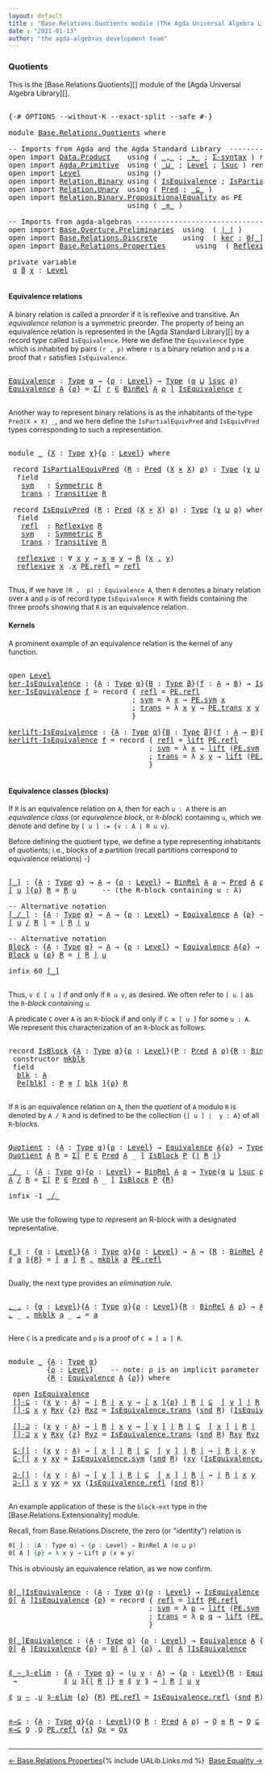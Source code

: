 ```yaml
---
layout: default
title : "Base.Relations.Quotients module (The Agda Universal Algebra Library)"
date : "2021-01-13"
author: "the agda-algebras development team"
---
```


### <a id="quotients">Quotients</a>

This is the [Base.Relations.Quotients][] module of the [Agda Universal Algebra Library][].

<pre class="Agda">

<a id="313" class="Symbol">{-#</a> <a id="317" class="Keyword">OPTIONS</a> <a id="325" class="Pragma">--without-K</a> <a id="337" class="Pragma">--exact-split</a> <a id="351" class="Pragma">--safe</a> <a id="358" class="Symbol">#-}</a>

<a id="363" class="Keyword">module</a> <a id="370" href="Base.Relations.Quotients.html" class="Module">Base.Relations.Quotients</a> <a id="395" class="Keyword">where</a>

<a id="402" class="Comment">-- Imports from Agda and the Agda Standard Library  ----------------------------------------------</a>
<a id="501" class="Keyword">open</a> <a id="506" class="Keyword">import</a> <a id="513" href="Data.Product.html" class="Module">Data.Product</a>    <a id="529" class="Keyword">using</a> <a id="535" class="Symbol">(</a> <a id="537" href="Agda.Builtin.Sigma.html#236" class="InductiveConstructor Operator">_,_</a> <a id="541" class="Symbol">;</a> <a id="543" href="Data.Product.html#1167" class="Function Operator">_×_</a> <a id="547" class="Symbol">;</a> <a id="549" href="Data.Product.html#916" class="Function">Σ-syntax</a> <a id="558" class="Symbol">)</a> <a id="560" class="Keyword">renaming</a> <a id="569" class="Symbol">(</a> <a id="571" href="Agda.Builtin.Sigma.html#252" class="Field">proj₁</a> <a id="577" class="Symbol">to</a> <a id="580" class="Field">fst</a> <a id="584" class="Symbol">;</a> <a id="586" href="Agda.Builtin.Sigma.html#264" class="Field">proj₂</a> <a id="592" class="Symbol">to</a> <a id="595" class="Field">snd</a> <a id="599" class="Symbol">)</a>
<a id="601" class="Keyword">open</a> <a id="606" class="Keyword">import</a> <a id="613" href="Agda.Primitive.html" class="Module">Agda.Primitive</a>  <a id="629" class="Keyword">using</a> <a id="635" class="Symbol">(</a> <a id="637" href="Agda.Primitive.html#810" class="Primitive Operator">_⊔_</a> <a id="641" class="Symbol">;</a> <a id="643" href="Agda.Primitive.html#597" class="Postulate">Level</a> <a id="649" class="Symbol">;</a> <a id="651" href="Agda.Primitive.html#780" class="Primitive">lsuc</a> <a id="656" class="Symbol">)</a> <a id="658" class="Keyword">renaming</a> <a id="667" class="Symbol">(</a> <a id="669" href="Agda.Primitive.html#326" class="Primitive">Set</a> <a id="673" class="Symbol">to</a> <a id="676" class="Primitive">Type</a> <a id="681" class="Symbol">)</a>
<a id="683" class="Keyword">open</a> <a id="688" class="Keyword">import</a> <a id="695" href="Level.html" class="Module">Level</a>           <a id="711" class="Keyword">using</a> <a id="717" class="Symbol">()</a>
<a id="720" class="Keyword">open</a> <a id="725" class="Keyword">import</a> <a id="732" href="Relation.Binary.html" class="Module">Relation.Binary</a> <a id="748" class="Keyword">using</a> <a id="754" class="Symbol">(</a> <a id="756" href="Relation.Binary.Structures.html#1522" class="Record">IsEquivalence</a> <a id="770" class="Symbol">;</a> <a id="772" href="Relation.Binary.Structures.html#1119" class="Record">IsPartialEquivalence</a><a id="792" class="Symbol">)</a> <a id="794" class="Keyword">renaming</a> <a id="803" class="Symbol">(</a> <a id="805" href="Relation.Binary.Core.html#882" class="Function">Rel</a> <a id="809" class="Symbol">to</a> <a id="812" class="Function">BinRel</a> <a id="819" class="Symbol">)</a>
<a id="821" class="Keyword">open</a> <a id="826" class="Keyword">import</a> <a id="833" href="Relation.Unary.html" class="Module">Relation.Unary</a>  <a id="849" class="Keyword">using</a> <a id="855" class="Symbol">(</a> <a id="857" href="Relation.Unary.html#1101" class="Function">Pred</a> <a id="862" class="Symbol">;</a> <a id="864" href="Relation.Unary.html#1742" class="Function Operator">_⊆_</a> <a id="868" class="Symbol">)</a>
<a id="870" class="Keyword">open</a> <a id="875" class="Keyword">import</a> <a id="882" href="Relation.Binary.PropositionalEquality.html" class="Module">Relation.Binary.PropositionalEquality</a> <a id="920" class="Symbol">as</a> <a id="923" class="Module">PE</a>
                            <a id="954" class="Keyword">using</a> <a id="960" class="Symbol">(</a> <a id="962" href="Agda.Builtin.Equality.html#151" class="Datatype Operator">_≡_</a> <a id="966" class="Symbol">)</a>

<a id="969" class="Comment">-- Imports from agda-algebras ---------------------------------------------------------------------</a>
<a id="1069" class="Keyword">open</a> <a id="1074" class="Keyword">import</a> <a id="1081" href="Base.Overture.Preliminaries.html" class="Module">Base.Overture.Preliminaries</a>  <a id="1110" class="Keyword">using</a>  <a id="1117" class="Symbol">(</a> <a id="1119" href="Base.Overture.Preliminaries.html#4397" class="Function Operator">∣_∣</a> <a id="1123" class="Symbol">)</a>
<a id="1125" class="Keyword">open</a> <a id="1130" class="Keyword">import</a> <a id="1137" href="Base.Relations.Discrete.html" class="Module">Base.Relations.Discrete</a>      <a id="1166" class="Keyword">using</a>  <a id="1173" class="Symbol">(</a> <a id="1175" href="Base.Relations.Discrete.html#3903" class="Function">ker</a> <a id="1179" class="Symbol">;</a> <a id="1181" href="Base.Relations.Discrete.html#4680" class="Function Operator">0[_]</a> <a id="1186" class="Symbol">;</a> <a id="1188" href="Base.Relations.Discrete.html#4361" class="Function">kerlift</a> <a id="1196" class="Symbol">)</a>
<a id="1198" class="Keyword">open</a> <a id="1203" class="Keyword">import</a> <a id="1210" href="Base.Relations.Properties.html" class="Module">Base.Relations.Properties</a>       <a id="1242" class="Keyword">using</a>  <a id="1249" class="Symbol">(</a> <a id="1251" href="Base.Relations.Properties.html#1188" class="Function">Reflexive</a> <a id="1261" class="Symbol">;</a> <a id="1263" href="Base.Relations.Properties.html#1391" class="Function">Symmetric</a> <a id="1273" class="Symbol">;</a> <a id="1275" href="Base.Relations.Properties.html#1813" class="Function">Transitive</a> <a id="1286" class="Symbol">)</a>

<a id="1289" class="Keyword">private</a> <a id="1297" class="Keyword">variable</a>
 <a id="1307" href="Base.Relations.Quotients.html#1307" class="Generalizable">α</a> <a id="1309" href="Base.Relations.Quotients.html#1309" class="Generalizable">β</a> <a id="1311" href="Base.Relations.Quotients.html#1311" class="Generalizable">χ</a> <a id="1313" class="Symbol">:</a> <a id="1315" href="Agda.Primitive.html#597" class="Postulate">Level</a>

</pre>

#### <a id="equivalence-relations">Equivalence relations</a>

A binary relation is called a *preorder* if it is reflexive and transitive.
An *equivalence relation* is a symmetric preorder. The property of being
an equivalence relation is represented in the [Agda Standard Library][] by
a record type called `IsEquivalence`.  Here we define the `Equivalence` type
which is inhabited by pairs `(r , p)` where `r` is a binary relation and `p`
is a proof that `r` satisfies `IsEquivalence`.

<pre class="Agda">

<a id="Equivalence"></a><a id="1836" href="Base.Relations.Quotients.html#1836" class="Function">Equivalence</a> <a id="1848" class="Symbol">:</a> <a id="1850" href="Base.Relations.Quotients.html#676" class="Primitive">Type</a> <a id="1855" href="Base.Relations.Quotients.html#1307" class="Generalizable">α</a> <a id="1857" class="Symbol">→</a> <a id="1859" class="Symbol">{</a><a id="1860" href="Base.Relations.Quotients.html#1860" class="Bound">ρ</a> <a id="1862" class="Symbol">:</a> <a id="1864" href="Agda.Primitive.html#597" class="Postulate">Level</a><a id="1869" class="Symbol">}</a> <a id="1871" class="Symbol">→</a> <a id="1873" href="Base.Relations.Quotients.html#676" class="Primitive">Type</a> <a id="1878" class="Symbol">(</a><a id="1879" href="Base.Relations.Quotients.html#1307" class="Generalizable">α</a> <a id="1881" href="Agda.Primitive.html#810" class="Primitive Operator">⊔</a> <a id="1883" href="Agda.Primitive.html#780" class="Primitive">lsuc</a> <a id="1888" href="Base.Relations.Quotients.html#1860" class="Bound">ρ</a><a id="1889" class="Symbol">)</a>
<a id="1891" href="Base.Relations.Quotients.html#1836" class="Function">Equivalence</a> <a id="1903" href="Base.Relations.Quotients.html#1903" class="Bound">A</a> <a id="1905" class="Symbol">{</a><a id="1906" href="Base.Relations.Quotients.html#1906" class="Bound">ρ</a><a id="1907" class="Symbol">}</a> <a id="1909" class="Symbol">=</a> <a id="1911" href="Data.Product.html#916" class="Function">Σ[</a> <a id="1914" href="Base.Relations.Quotients.html#1914" class="Bound">r</a> <a id="1916" href="Data.Product.html#916" class="Function">∈</a> <a id="1918" href="Base.Relations.Quotients.html#812" class="Function">BinRel</a> <a id="1925" href="Base.Relations.Quotients.html#1903" class="Bound">A</a> <a id="1927" href="Base.Relations.Quotients.html#1906" class="Bound">ρ</a> <a id="1929" href="Data.Product.html#916" class="Function">]</a> <a id="1931" href="Relation.Binary.Structures.html#1522" class="Record">IsEquivalence</a> <a id="1945" href="Base.Relations.Quotients.html#1914" class="Bound">r</a>

</pre>

Another way to represent binary relations is as the inhabitants of the
type `Pred(X × X) _`, and we here define the `IsPartialEquivPred`
and `IsEquivPred` types corresponding to such a representation.

<pre class="Agda">

<a id="2176" class="Keyword">module</a> <a id="2183" href="Base.Relations.Quotients.html#2183" class="Module">_</a> <a id="2185" class="Symbol">{</a><a id="2186" href="Base.Relations.Quotients.html#2186" class="Bound">X</a> <a id="2188" class="Symbol">:</a> <a id="2190" href="Base.Relations.Quotients.html#676" class="Primitive">Type</a> <a id="2195" href="Base.Relations.Quotients.html#1311" class="Generalizable">χ</a><a id="2196" class="Symbol">}{</a><a id="2198" href="Base.Relations.Quotients.html#2198" class="Bound">ρ</a> <a id="2200" class="Symbol">:</a> <a id="2202" href="Agda.Primitive.html#597" class="Postulate">Level</a><a id="2207" class="Symbol">}</a> <a id="2209" class="Keyword">where</a>

 <a id="2217" class="Keyword">record</a> <a id="2224" href="Base.Relations.Quotients.html#2224" class="Record">IsPartialEquivPred</a> <a id="2243" class="Symbol">(</a><a id="2244" href="Base.Relations.Quotients.html#2244" class="Bound">R</a> <a id="2246" class="Symbol">:</a> <a id="2248" href="Relation.Unary.html#1101" class="Function">Pred</a> <a id="2253" class="Symbol">(</a><a id="2254" href="Base.Relations.Quotients.html#2186" class="Bound">X</a> <a id="2256" href="Data.Product.html#1167" class="Function Operator">×</a> <a id="2258" href="Base.Relations.Quotients.html#2186" class="Bound">X</a><a id="2259" class="Symbol">)</a> <a id="2261" href="Base.Relations.Quotients.html#2198" class="Bound">ρ</a><a id="2262" class="Symbol">)</a> <a id="2264" class="Symbol">:</a> <a id="2266" href="Base.Relations.Quotients.html#676" class="Primitive">Type</a> <a id="2271" class="Symbol">(</a><a id="2272" href="Base.Relations.Quotients.html#2195" class="Bound">χ</a> <a id="2274" href="Agda.Primitive.html#810" class="Primitive Operator">⊔</a> <a id="2276" href="Base.Relations.Quotients.html#2198" class="Bound">ρ</a><a id="2277" class="Symbol">)</a> <a id="2279" class="Keyword">where</a>
  <a id="2287" class="Keyword">field</a>
   <a id="2296" href="Base.Relations.Quotients.html#2296" class="Field">sym</a>   <a id="2302" class="Symbol">:</a> <a id="2304" href="Base.Relations.Properties.html#1391" class="Function">Symmetric</a> <a id="2314" href="Base.Relations.Quotients.html#2244" class="Bound">R</a>
   <a id="2319" href="Base.Relations.Quotients.html#2319" class="Field">trans</a> <a id="2325" class="Symbol">:</a> <a id="2327" href="Base.Relations.Properties.html#1813" class="Function">Transitive</a> <a id="2338" href="Base.Relations.Quotients.html#2244" class="Bound">R</a>

 <a id="2342" class="Keyword">record</a> <a id="2349" href="Base.Relations.Quotients.html#2349" class="Record">IsEquivPred</a> <a id="2361" class="Symbol">(</a><a id="2362" href="Base.Relations.Quotients.html#2362" class="Bound">R</a> <a id="2364" class="Symbol">:</a> <a id="2366" href="Relation.Unary.html#1101" class="Function">Pred</a> <a id="2371" class="Symbol">(</a><a id="2372" href="Base.Relations.Quotients.html#2186" class="Bound">X</a> <a id="2374" href="Data.Product.html#1167" class="Function Operator">×</a> <a id="2376" href="Base.Relations.Quotients.html#2186" class="Bound">X</a><a id="2377" class="Symbol">)</a> <a id="2379" href="Base.Relations.Quotients.html#2198" class="Bound">ρ</a><a id="2380" class="Symbol">)</a> <a id="2382" class="Symbol">:</a> <a id="2384" href="Base.Relations.Quotients.html#676" class="Primitive">Type</a> <a id="2389" class="Symbol">(</a><a id="2390" href="Base.Relations.Quotients.html#2195" class="Bound">χ</a> <a id="2392" href="Agda.Primitive.html#810" class="Primitive Operator">⊔</a> <a id="2394" href="Base.Relations.Quotients.html#2198" class="Bound">ρ</a><a id="2395" class="Symbol">)</a> <a id="2397" class="Keyword">where</a>
  <a id="2405" class="Keyword">field</a>
   <a id="2414" href="Base.Relations.Quotients.html#2414" class="Field">refl</a>  <a id="2420" class="Symbol">:</a> <a id="2422" href="Base.Relations.Properties.html#1188" class="Function">Reflexive</a> <a id="2432" href="Base.Relations.Quotients.html#2362" class="Bound">R</a>
   <a id="2437" href="Base.Relations.Quotients.html#2437" class="Field">sym</a>   <a id="2443" class="Symbol">:</a> <a id="2445" href="Base.Relations.Properties.html#1391" class="Function">Symmetric</a> <a id="2455" href="Base.Relations.Quotients.html#2362" class="Bound">R</a>
   <a id="2460" href="Base.Relations.Quotients.html#2460" class="Field">trans</a> <a id="2466" class="Symbol">:</a> <a id="2468" href="Base.Relations.Properties.html#1813" class="Function">Transitive</a> <a id="2479" href="Base.Relations.Quotients.html#2362" class="Bound">R</a>

  <a id="2484" href="Base.Relations.Quotients.html#2484" class="Function">reflexive</a> <a id="2494" class="Symbol">:</a> <a id="2496" class="Symbol">∀</a> <a id="2498" href="Base.Relations.Quotients.html#2498" class="Bound">x</a> <a id="2500" href="Base.Relations.Quotients.html#2500" class="Bound">y</a> <a id="2502" class="Symbol">→</a> <a id="2504" href="Base.Relations.Quotients.html#2498" class="Bound">x</a> <a id="2506" href="Agda.Builtin.Equality.html#151" class="Datatype Operator">≡</a> <a id="2508" href="Base.Relations.Quotients.html#2500" class="Bound">y</a> <a id="2510" class="Symbol">→</a> <a id="2512" href="Base.Relations.Quotients.html#2362" class="Bound">R</a> <a id="2514" class="Symbol">(</a><a id="2515" href="Base.Relations.Quotients.html#2498" class="Bound">x</a> <a id="2517" href="Agda.Builtin.Sigma.html#236" class="InductiveConstructor Operator">,</a> <a id="2519" href="Base.Relations.Quotients.html#2500" class="Bound">y</a><a id="2520" class="Symbol">)</a>
  <a id="2524" href="Base.Relations.Quotients.html#2484" class="Function">reflexive</a> <a id="2534" href="Base.Relations.Quotients.html#2534" class="Bound">x</a> <a id="2536" class="DottedPattern Symbol">.</a><a id="2537" href="Base.Relations.Quotients.html#2534" class="DottedPattern Bound">x</a> <a id="2539" href="Agda.Builtin.Equality.html#208" class="InductiveConstructor">PE.refl</a> <a id="2547" class="Symbol">=</a> <a id="2549" href="Base.Relations.Quotients.html#2414" class="Field">refl</a>

</pre>

Thus, if we have `(R ,  p) : Equivalence A`, then `R` denotes a binary
relation over `A` and `p` is of record type `IsEquivalence R` with fields
containing the three proofs showing that `R` is an equivalence relation.

#### <a id="kernels">Kernels</a>

A prominent example of an equivalence relation is the kernel of any function.

<pre class="Agda">

<a id="2913" class="Keyword">open</a> <a id="2918" href="Level.html" class="Module">Level</a>
<a id="ker-IsEquivalence"></a><a id="2924" href="Base.Relations.Quotients.html#2924" class="Function">ker-IsEquivalence</a> <a id="2942" class="Symbol">:</a> <a id="2944" class="Symbol">{</a><a id="2945" href="Base.Relations.Quotients.html#2945" class="Bound">A</a> <a id="2947" class="Symbol">:</a> <a id="2949" href="Base.Relations.Quotients.html#676" class="Primitive">Type</a> <a id="2954" href="Base.Relations.Quotients.html#1307" class="Generalizable">α</a><a id="2955" class="Symbol">}{</a><a id="2957" href="Base.Relations.Quotients.html#2957" class="Bound">B</a> <a id="2959" class="Symbol">:</a> <a id="2961" href="Base.Relations.Quotients.html#676" class="Primitive">Type</a> <a id="2966" href="Base.Relations.Quotients.html#1309" class="Generalizable">β</a><a id="2967" class="Symbol">}(</a><a id="2969" href="Base.Relations.Quotients.html#2969" class="Bound">f</a> <a id="2971" class="Symbol">:</a> <a id="2973" href="Base.Relations.Quotients.html#2945" class="Bound">A</a> <a id="2975" class="Symbol">→</a> <a id="2977" href="Base.Relations.Quotients.html#2957" class="Bound">B</a><a id="2978" class="Symbol">)</a> <a id="2980" class="Symbol">→</a> <a id="2982" href="Relation.Binary.Structures.html#1522" class="Record">IsEquivalence</a> <a id="2996" class="Symbol">(</a><a id="2997" href="Base.Relations.Discrete.html#3903" class="Function">ker</a> <a id="3001" href="Base.Relations.Quotients.html#2969" class="Bound">f</a><a id="3002" class="Symbol">)</a>
<a id="3004" href="Base.Relations.Quotients.html#2924" class="Function">ker-IsEquivalence</a> <a id="3022" href="Base.Relations.Quotients.html#3022" class="Bound">f</a> <a id="3024" class="Symbol">=</a> <a id="3026" class="Keyword">record</a> <a id="3033" class="Symbol">{</a> <a id="3035" href="Relation.Binary.Structures.html#1568" class="Field">refl</a> <a id="3040" class="Symbol">=</a> <a id="3042" href="Agda.Builtin.Equality.html#208" class="InductiveConstructor">PE.refl</a>
                             <a id="3079" class="Symbol">;</a> <a id="3081" href="Relation.Binary.Structures.html#1594" class="Field">sym</a> <a id="3085" class="Symbol">=</a> <a id="3087" class="Symbol">λ</a> <a id="3089" href="Base.Relations.Quotients.html#3089" class="Bound">x</a> <a id="3091" class="Symbol">→</a> <a id="3093" href="Relation.Binary.PropositionalEquality.Core.html#1684" class="Function">PE.sym</a> <a id="3100" href="Base.Relations.Quotients.html#3089" class="Bound">x</a>
                             <a id="3131" class="Symbol">;</a> <a id="3133" href="Relation.Binary.Structures.html#1620" class="Field">trans</a> <a id="3139" class="Symbol">=</a> <a id="3141" class="Symbol">λ</a> <a id="3143" href="Base.Relations.Quotients.html#3143" class="Bound">x</a> <a id="3145" href="Base.Relations.Quotients.html#3145" class="Bound">y</a> <a id="3147" class="Symbol">→</a> <a id="3149" href="Relation.Binary.PropositionalEquality.Core.html#1729" class="Function">PE.trans</a> <a id="3158" href="Base.Relations.Quotients.html#3143" class="Bound">x</a> <a id="3160" href="Base.Relations.Quotients.html#3145" class="Bound">y</a>
                             <a id="3191" class="Symbol">}</a>

<a id="kerlift-IsEquivalence"></a><a id="3194" href="Base.Relations.Quotients.html#3194" class="Function">kerlift-IsEquivalence</a> <a id="3216" class="Symbol">:</a> <a id="3218" class="Symbol">{</a><a id="3219" href="Base.Relations.Quotients.html#3219" class="Bound">A</a> <a id="3221" class="Symbol">:</a> <a id="3223" href="Base.Relations.Quotients.html#676" class="Primitive">Type</a> <a id="3228" href="Base.Relations.Quotients.html#1307" class="Generalizable">α</a><a id="3229" class="Symbol">}{</a><a id="3231" href="Base.Relations.Quotients.html#3231" class="Bound">B</a> <a id="3233" class="Symbol">:</a> <a id="3235" href="Base.Relations.Quotients.html#676" class="Primitive">Type</a> <a id="3240" href="Base.Relations.Quotients.html#1309" class="Generalizable">β</a><a id="3241" class="Symbol">}(</a><a id="3243" href="Base.Relations.Quotients.html#3243" class="Bound">f</a> <a id="3245" class="Symbol">:</a> <a id="3247" href="Base.Relations.Quotients.html#3219" class="Bound">A</a> <a id="3249" class="Symbol">→</a> <a id="3251" href="Base.Relations.Quotients.html#3231" class="Bound">B</a><a id="3252" class="Symbol">){</a><a id="3254" href="Base.Relations.Quotients.html#3254" class="Bound">ρ</a> <a id="3256" class="Symbol">:</a> <a id="3258" href="Agda.Primitive.html#597" class="Postulate">Level</a><a id="3263" class="Symbol">}</a> <a id="3265" class="Symbol">→</a> <a id="3267" href="Relation.Binary.Structures.html#1522" class="Record">IsEquivalence</a> <a id="3281" class="Symbol">(</a><a id="3282" href="Base.Relations.Discrete.html#4361" class="Function">kerlift</a> <a id="3290" href="Base.Relations.Quotients.html#3243" class="Bound">f</a> <a id="3292" href="Base.Relations.Quotients.html#3254" class="Bound">ρ</a><a id="3293" class="Symbol">)</a>
<a id="3295" href="Base.Relations.Quotients.html#3194" class="Function">kerlift-IsEquivalence</a> <a id="3317" href="Base.Relations.Quotients.html#3317" class="Bound">f</a> <a id="3319" class="Symbol">=</a> <a id="3321" class="Keyword">record</a> <a id="3328" class="Symbol">{</a> <a id="3330" href="Relation.Binary.Structures.html#1568" class="Field">refl</a> <a id="3335" class="Symbol">=</a> <a id="3337" href="Level.html#457" class="InductiveConstructor">lift</a> <a id="3342" href="Agda.Builtin.Equality.html#208" class="InductiveConstructor">PE.refl</a>
                                 <a id="3383" class="Symbol">;</a> <a id="3385" href="Relation.Binary.Structures.html#1594" class="Field">sym</a> <a id="3389" class="Symbol">=</a> <a id="3391" class="Symbol">λ</a> <a id="3393" href="Base.Relations.Quotients.html#3393" class="Bound">x</a> <a id="3395" class="Symbol">→</a> <a id="3397" href="Level.html#457" class="InductiveConstructor">lift</a> <a id="3402" class="Symbol">(</a><a id="3403" href="Relation.Binary.PropositionalEquality.Core.html#1684" class="Function">PE.sym</a> <a id="3410" class="Symbol">(</a><a id="3411" href="Level.html#470" class="Field">lower</a> <a id="3417" href="Base.Relations.Quotients.html#3393" class="Bound">x</a><a id="3418" class="Symbol">))</a>
                                 <a id="3454" class="Symbol">;</a> <a id="3456" href="Relation.Binary.Structures.html#1620" class="Field">trans</a> <a id="3462" class="Symbol">=</a> <a id="3464" class="Symbol">λ</a> <a id="3466" href="Base.Relations.Quotients.html#3466" class="Bound">x</a> <a id="3468" href="Base.Relations.Quotients.html#3468" class="Bound">y</a> <a id="3470" class="Symbol">→</a> <a id="3472" href="Level.html#457" class="InductiveConstructor">lift</a> <a id="3477" class="Symbol">(</a><a id="3478" href="Relation.Binary.PropositionalEquality.Core.html#1729" class="Function">PE.trans</a> <a id="3487" class="Symbol">(</a><a id="3488" href="Level.html#470" class="Field">lower</a> <a id="3494" href="Base.Relations.Quotients.html#3466" class="Bound">x</a><a id="3495" class="Symbol">)</a> <a id="3497" class="Symbol">(</a><a id="3498" href="Level.html#470" class="Field">lower</a> <a id="3504" href="Base.Relations.Quotients.html#3468" class="Bound">y</a><a id="3505" class="Symbol">))</a>
                                 <a id="3541" class="Symbol">}</a>

</pre>


#### <a id="equivalence-classes"> Equivalence classes (blocks) </a>


If `R` is an equivalence relation on `A`, then for each `u : A` there is
an *equivalence class* (or *equivalence block*, or `R`-*block*) containing `u`,
which we denote and define by `[ u ] := {v : A | R u v}`.

Before defining the quotient type, we define a type representing inhabitants of quotients;
i.e., blocks of a partition (recall partitions correspond to equivalence relations) -}

<pre class="Agda">

<a id="[_]"></a><a id="4032" href="Base.Relations.Quotients.html#4032" class="Function Operator">[_]</a> <a id="4036" class="Symbol">:</a> <a id="4038" class="Symbol">{</a><a id="4039" href="Base.Relations.Quotients.html#4039" class="Bound">A</a> <a id="4041" class="Symbol">:</a> <a id="4043" href="Base.Relations.Quotients.html#676" class="Primitive">Type</a> <a id="4048" href="Base.Relations.Quotients.html#1307" class="Generalizable">α</a><a id="4049" class="Symbol">}</a> <a id="4051" class="Symbol">→</a> <a id="4053" href="Base.Relations.Quotients.html#4039" class="Bound">A</a> <a id="4055" class="Symbol">→</a> <a id="4057" class="Symbol">{</a><a id="4058" href="Base.Relations.Quotients.html#4058" class="Bound">ρ</a> <a id="4060" class="Symbol">:</a> <a id="4062" href="Agda.Primitive.html#597" class="Postulate">Level</a><a id="4067" class="Symbol">}</a> <a id="4069" class="Symbol">→</a> <a id="4071" href="Base.Relations.Quotients.html#812" class="Function">BinRel</a> <a id="4078" href="Base.Relations.Quotients.html#4039" class="Bound">A</a> <a id="4080" href="Base.Relations.Quotients.html#4058" class="Bound">ρ</a> <a id="4082" class="Symbol">→</a> <a id="4084" href="Relation.Unary.html#1101" class="Function">Pred</a> <a id="4089" href="Base.Relations.Quotients.html#4039" class="Bound">A</a> <a id="4091" href="Base.Relations.Quotients.html#4058" class="Bound">ρ</a>
<a id="4093" href="Base.Relations.Quotients.html#4032" class="Function Operator">[</a> <a id="4095" href="Base.Relations.Quotients.html#4095" class="Bound">u</a> <a id="4097" href="Base.Relations.Quotients.html#4032" class="Function Operator">]</a><a id="4098" class="Symbol">{</a><a id="4099" href="Base.Relations.Quotients.html#4099" class="Bound">ρ</a><a id="4100" class="Symbol">}</a> <a id="4102" href="Base.Relations.Quotients.html#4102" class="Bound">R</a> <a id="4104" class="Symbol">=</a> <a id="4106" href="Base.Relations.Quotients.html#4102" class="Bound">R</a> <a id="4108" href="Base.Relations.Quotients.html#4095" class="Bound">u</a>      <a id="4115" class="Comment">-- (the R-block containing u : A)</a>

<a id="4150" class="Comment">-- Alternative notation</a>
<a id="[_/_]"></a><a id="4174" href="Base.Relations.Quotients.html#4174" class="Function Operator">[_/_]</a> <a id="4180" class="Symbol">:</a> <a id="4182" class="Symbol">{</a><a id="4183" href="Base.Relations.Quotients.html#4183" class="Bound">A</a> <a id="4185" class="Symbol">:</a> <a id="4187" href="Base.Relations.Quotients.html#676" class="Primitive">Type</a> <a id="4192" href="Base.Relations.Quotients.html#1307" class="Generalizable">α</a><a id="4193" class="Symbol">}</a> <a id="4195" class="Symbol">→</a> <a id="4197" href="Base.Relations.Quotients.html#4183" class="Bound">A</a> <a id="4199" class="Symbol">→</a> <a id="4201" class="Symbol">{</a><a id="4202" href="Base.Relations.Quotients.html#4202" class="Bound">ρ</a> <a id="4204" class="Symbol">:</a> <a id="4206" href="Agda.Primitive.html#597" class="Postulate">Level</a><a id="4211" class="Symbol">}</a> <a id="4213" class="Symbol">→</a> <a id="4215" href="Base.Relations.Quotients.html#1836" class="Function">Equivalence</a> <a id="4227" href="Base.Relations.Quotients.html#4183" class="Bound">A</a> <a id="4229" class="Symbol">{</a><a id="4230" href="Base.Relations.Quotients.html#4202" class="Bound">ρ</a><a id="4231" class="Symbol">}</a> <a id="4233" class="Symbol">→</a> <a id="4235" href="Relation.Unary.html#1101" class="Function">Pred</a> <a id="4240" href="Base.Relations.Quotients.html#4183" class="Bound">A</a> <a id="4242" href="Base.Relations.Quotients.html#4202" class="Bound">ρ</a>
<a id="4244" href="Base.Relations.Quotients.html#4174" class="Function Operator">[</a> <a id="4246" href="Base.Relations.Quotients.html#4246" class="Bound">u</a> <a id="4248" href="Base.Relations.Quotients.html#4174" class="Function Operator">/</a> <a id="4250" href="Base.Relations.Quotients.html#4250" class="Bound">R</a> <a id="4252" href="Base.Relations.Quotients.html#4174" class="Function Operator">]</a> <a id="4254" class="Symbol">=</a> <a id="4256" href="Base.Overture.Preliminaries.html#4397" class="Function Operator">∣</a> <a id="4258" href="Base.Relations.Quotients.html#4250" class="Bound">R</a> <a id="4260" href="Base.Overture.Preliminaries.html#4397" class="Function Operator">∣</a> <a id="4262" href="Base.Relations.Quotients.html#4246" class="Bound">u</a>

<a id="4265" class="Comment">-- Alternative notation</a>
<a id="Block"></a><a id="4289" href="Base.Relations.Quotients.html#4289" class="Function">Block</a> <a id="4295" class="Symbol">:</a> <a id="4297" class="Symbol">{</a><a id="4298" href="Base.Relations.Quotients.html#4298" class="Bound">A</a> <a id="4300" class="Symbol">:</a> <a id="4302" href="Base.Relations.Quotients.html#676" class="Primitive">Type</a> <a id="4307" href="Base.Relations.Quotients.html#1307" class="Generalizable">α</a><a id="4308" class="Symbol">}</a> <a id="4310" class="Symbol">→</a> <a id="4312" href="Base.Relations.Quotients.html#4298" class="Bound">A</a> <a id="4314" class="Symbol">→</a> <a id="4316" class="Symbol">{</a><a id="4317" href="Base.Relations.Quotients.html#4317" class="Bound">ρ</a> <a id="4319" class="Symbol">:</a> <a id="4321" href="Agda.Primitive.html#597" class="Postulate">Level</a><a id="4326" class="Symbol">}</a> <a id="4328" class="Symbol">→</a> <a id="4330" href="Base.Relations.Quotients.html#1836" class="Function">Equivalence</a> <a id="4342" href="Base.Relations.Quotients.html#4298" class="Bound">A</a><a id="4343" class="Symbol">{</a><a id="4344" href="Base.Relations.Quotients.html#4317" class="Bound">ρ</a><a id="4345" class="Symbol">}</a> <a id="4347" class="Symbol">→</a> <a id="4349" href="Relation.Unary.html#1101" class="Function">Pred</a> <a id="4354" href="Base.Relations.Quotients.html#4298" class="Bound">A</a> <a id="4356" href="Base.Relations.Quotients.html#4317" class="Bound">ρ</a>
<a id="4358" href="Base.Relations.Quotients.html#4289" class="Function">Block</a> <a id="4364" href="Base.Relations.Quotients.html#4364" class="Bound">u</a> <a id="4366" class="Symbol">{</a><a id="4367" href="Base.Relations.Quotients.html#4367" class="Bound">ρ</a><a id="4368" class="Symbol">}</a> <a id="4370" href="Base.Relations.Quotients.html#4370" class="Bound">R</a> <a id="4372" class="Symbol">=</a> <a id="4374" href="Base.Overture.Preliminaries.html#4397" class="Function Operator">∣</a> <a id="4376" href="Base.Relations.Quotients.html#4370" class="Bound">R</a> <a id="4378" href="Base.Overture.Preliminaries.html#4397" class="Function Operator">∣</a> <a id="4380" href="Base.Relations.Quotients.html#4364" class="Bound">u</a>

<a id="4383" class="Keyword">infix</a> <a id="4389" class="Number">60</a> <a id="4392" href="Base.Relations.Quotients.html#4032" class="Function Operator">[_]</a>

</pre>

Thus, `v ∈ [ u ]` if and only if `R u v`, as desired.  We often refer to `[ u ]`
as the `R`-*block containing* `u`.

A predicate `C` over `A` is an `R`-block if and only if `C ≡ [ u ]` for some `u : A`.
We represent this characterization of an `R`-block as follows.

<pre class="Agda">

<a id="4690" class="Keyword">record</a> <a id="IsBlock"></a><a id="4697" href="Base.Relations.Quotients.html#4697" class="Record">IsBlock</a> <a id="4705" class="Symbol">{</a><a id="4706" href="Base.Relations.Quotients.html#4706" class="Bound">A</a> <a id="4708" class="Symbol">:</a> <a id="4710" href="Base.Relations.Quotients.html#676" class="Primitive">Type</a> <a id="4715" href="Base.Relations.Quotients.html#1307" class="Generalizable">α</a><a id="4716" class="Symbol">}{</a><a id="4718" href="Base.Relations.Quotients.html#4718" class="Bound">ρ</a> <a id="4720" class="Symbol">:</a> <a id="4722" href="Agda.Primitive.html#597" class="Postulate">Level</a><a id="4727" class="Symbol">}(</a><a id="4729" href="Base.Relations.Quotients.html#4729" class="Bound">P</a> <a id="4731" class="Symbol">:</a> <a id="4733" href="Relation.Unary.html#1101" class="Function">Pred</a> <a id="4738" href="Base.Relations.Quotients.html#4706" class="Bound">A</a> <a id="4740" href="Base.Relations.Quotients.html#4718" class="Bound">ρ</a><a id="4741" class="Symbol">){</a><a id="4743" href="Base.Relations.Quotients.html#4743" class="Bound">R</a> <a id="4745" class="Symbol">:</a> <a id="4747" href="Base.Relations.Quotients.html#812" class="Function">BinRel</a> <a id="4754" href="Base.Relations.Quotients.html#4706" class="Bound">A</a> <a id="4756" href="Base.Relations.Quotients.html#4718" class="Bound">ρ</a><a id="4757" class="Symbol">}</a> <a id="4759" class="Symbol">:</a> <a id="4761" href="Base.Relations.Quotients.html#676" class="Primitive">Type</a><a id="4765" class="Symbol">(</a><a id="4766" href="Base.Relations.Quotients.html#4715" class="Bound">α</a> <a id="4768" href="Agda.Primitive.html#810" class="Primitive Operator">⊔</a> <a id="4770" href="Agda.Primitive.html#780" class="Primitive">lsuc</a> <a id="4775" href="Base.Relations.Quotients.html#4718" class="Bound">ρ</a><a id="4776" class="Symbol">)</a> <a id="4778" class="Keyword">where</a>
 <a id="4785" class="Keyword">constructor</a> <a id="mkblk"></a><a id="4797" href="Base.Relations.Quotients.html#4797" class="InductiveConstructor">mkblk</a>
 <a id="4804" class="Keyword">field</a>
  <a id="IsBlock.blk"></a><a id="4812" href="Base.Relations.Quotients.html#4812" class="Field">blk</a> <a id="4816" class="Symbol">:</a> <a id="4818" href="Base.Relations.Quotients.html#4706" class="Bound">A</a>
  <a id="IsBlock.P≡[blk]"></a><a id="4822" href="Base.Relations.Quotients.html#4822" class="Field">P≡[blk]</a> <a id="4830" class="Symbol">:</a> <a id="4832" href="Base.Relations.Quotients.html#4729" class="Bound">P</a> <a id="4834" href="Agda.Builtin.Equality.html#151" class="Datatype Operator">≡</a> <a id="4836" href="Base.Relations.Quotients.html#4032" class="Function Operator">[</a> <a id="4838" href="Base.Relations.Quotients.html#4812" class="Field">blk</a> <a id="4842" href="Base.Relations.Quotients.html#4032" class="Function Operator">]</a><a id="4843" class="Symbol">{</a><a id="4844" href="Base.Relations.Quotients.html#4718" class="Bound">ρ</a><a id="4845" class="Symbol">}</a> <a id="4847" href="Base.Relations.Quotients.html#4743" class="Bound">R</a>

</pre>

If `R` is an equivalence relation on `A`, then the *quotient* of `A` modulo `R` is
denoted by `A / R` and is defined to be the collection `{[ u ] ∣  y : A}` of all
`R`-blocks.

<pre class="Agda">

<a id="Quotient"></a><a id="5053" href="Base.Relations.Quotients.html#5053" class="Function">Quotient</a> <a id="5062" class="Symbol">:</a> <a id="5064" class="Symbol">(</a><a id="5065" href="Base.Relations.Quotients.html#5065" class="Bound">A</a> <a id="5067" class="Symbol">:</a> <a id="5069" href="Base.Relations.Quotients.html#676" class="Primitive">Type</a> <a id="5074" href="Base.Relations.Quotients.html#1307" class="Generalizable">α</a><a id="5075" class="Symbol">){</a><a id="5077" href="Base.Relations.Quotients.html#5077" class="Bound">ρ</a> <a id="5079" class="Symbol">:</a> <a id="5081" href="Agda.Primitive.html#597" class="Postulate">Level</a><a id="5086" class="Symbol">}</a> <a id="5088" class="Symbol">→</a> <a id="5090" href="Base.Relations.Quotients.html#1836" class="Function">Equivalence</a> <a id="5102" href="Base.Relations.Quotients.html#5065" class="Bound">A</a><a id="5103" class="Symbol">{</a><a id="5104" href="Base.Relations.Quotients.html#5077" class="Bound">ρ</a><a id="5105" class="Symbol">}</a> <a id="5107" class="Symbol">→</a> <a id="5109" href="Base.Relations.Quotients.html#676" class="Primitive">Type</a><a id="5113" class="Symbol">(</a><a id="5114" href="Base.Relations.Quotients.html#1307" class="Generalizable">α</a> <a id="5116" href="Agda.Primitive.html#810" class="Primitive Operator">⊔</a> <a id="5118" href="Agda.Primitive.html#780" class="Primitive">lsuc</a> <a id="5123" href="Base.Relations.Quotients.html#5077" class="Bound">ρ</a><a id="5124" class="Symbol">)</a>
<a id="5126" href="Base.Relations.Quotients.html#5053" class="Function">Quotient</a> <a id="5135" href="Base.Relations.Quotients.html#5135" class="Bound">A</a> <a id="5137" href="Base.Relations.Quotients.html#5137" class="Bound">R</a> <a id="5139" class="Symbol">=</a> <a id="5141" href="Data.Product.html#916" class="Function">Σ[</a> <a id="5144" href="Base.Relations.Quotients.html#5144" class="Bound">P</a> <a id="5146" href="Data.Product.html#916" class="Function">∈</a> <a id="5148" href="Relation.Unary.html#1101" class="Function">Pred</a> <a id="5153" href="Base.Relations.Quotients.html#5135" class="Bound">A</a> <a id="5155" class="Symbol">_</a> <a id="5157" href="Data.Product.html#916" class="Function">]</a> <a id="5159" href="Base.Relations.Quotients.html#4697" class="Record">IsBlock</a> <a id="5167" href="Base.Relations.Quotients.html#5144" class="Bound">P</a> <a id="5169" class="Symbol">{</a><a id="5170" href="Base.Overture.Preliminaries.html#4397" class="Function Operator">∣</a> <a id="5172" href="Base.Relations.Quotients.html#5137" class="Bound">R</a> <a id="5174" href="Base.Overture.Preliminaries.html#4397" class="Function Operator">∣</a><a id="5175" class="Symbol">}</a>

<a id="_/_"></a><a id="5178" href="Base.Relations.Quotients.html#5178" class="Function Operator">_/_</a> <a id="5182" class="Symbol">:</a> <a id="5184" class="Symbol">(</a><a id="5185" href="Base.Relations.Quotients.html#5185" class="Bound">A</a> <a id="5187" class="Symbol">:</a> <a id="5189" href="Base.Relations.Quotients.html#676" class="Primitive">Type</a> <a id="5194" href="Base.Relations.Quotients.html#1307" class="Generalizable">α</a><a id="5195" class="Symbol">){</a><a id="5197" href="Base.Relations.Quotients.html#5197" class="Bound">ρ</a> <a id="5199" class="Symbol">:</a> <a id="5201" href="Agda.Primitive.html#597" class="Postulate">Level</a><a id="5206" class="Symbol">}</a> <a id="5208" class="Symbol">→</a> <a id="5210" href="Base.Relations.Quotients.html#812" class="Function">BinRel</a> <a id="5217" href="Base.Relations.Quotients.html#5185" class="Bound">A</a> <a id="5219" href="Base.Relations.Quotients.html#5197" class="Bound">ρ</a> <a id="5221" class="Symbol">→</a> <a id="5223" href="Base.Relations.Quotients.html#676" class="Primitive">Type</a><a id="5227" class="Symbol">(</a><a id="5228" href="Base.Relations.Quotients.html#1307" class="Generalizable">α</a> <a id="5230" href="Agda.Primitive.html#810" class="Primitive Operator">⊔</a> <a id="5232" href="Agda.Primitive.html#780" class="Primitive">lsuc</a> <a id="5237" href="Base.Relations.Quotients.html#5197" class="Bound">ρ</a><a id="5238" class="Symbol">)</a>
<a id="5240" href="Base.Relations.Quotients.html#5240" class="Bound">A</a> <a id="5242" href="Base.Relations.Quotients.html#5178" class="Function Operator">/</a> <a id="5244" href="Base.Relations.Quotients.html#5244" class="Bound">R</a> <a id="5246" class="Symbol">=</a> <a id="5248" href="Data.Product.html#916" class="Function">Σ[</a> <a id="5251" href="Base.Relations.Quotients.html#5251" class="Bound">P</a> <a id="5253" href="Data.Product.html#916" class="Function">∈</a> <a id="5255" href="Relation.Unary.html#1101" class="Function">Pred</a> <a id="5260" href="Base.Relations.Quotients.html#5240" class="Bound">A</a> <a id="5262" class="Symbol">_</a> <a id="5264" href="Data.Product.html#916" class="Function">]</a> <a id="5266" href="Base.Relations.Quotients.html#4697" class="Record">IsBlock</a> <a id="5274" href="Base.Relations.Quotients.html#5251" class="Bound">P</a> <a id="5276" class="Symbol">{</a><a id="5277" href="Base.Relations.Quotients.html#5244" class="Bound">R</a><a id="5278" class="Symbol">}</a>

<a id="5281" class="Keyword">infix</a> <a id="5287" class="Number">-1</a> <a id="5290" href="Base.Relations.Quotients.html#5178" class="Function Operator">_/_</a>

</pre>

We use the following type to represent an R-block with a designated representative.

<pre class="Agda">

<a id="⟪_⟫"></a><a id="5406" href="Base.Relations.Quotients.html#5406" class="Function Operator">⟪_⟫</a> <a id="5410" class="Symbol">:</a> <a id="5412" class="Symbol">{</a><a id="5413" href="Base.Relations.Quotients.html#5413" class="Bound">α</a> <a id="5415" class="Symbol">:</a> <a id="5417" href="Agda.Primitive.html#597" class="Postulate">Level</a><a id="5422" class="Symbol">}{</a><a id="5424" href="Base.Relations.Quotients.html#5424" class="Bound">A</a> <a id="5426" class="Symbol">:</a> <a id="5428" href="Base.Relations.Quotients.html#676" class="Primitive">Type</a> <a id="5433" href="Base.Relations.Quotients.html#5413" class="Bound">α</a><a id="5434" class="Symbol">}{</a><a id="5436" href="Base.Relations.Quotients.html#5436" class="Bound">ρ</a> <a id="5438" class="Symbol">:</a> <a id="5440" href="Agda.Primitive.html#597" class="Postulate">Level</a><a id="5445" class="Symbol">}</a> <a id="5447" class="Symbol">→</a> <a id="5449" href="Base.Relations.Quotients.html#5424" class="Bound">A</a> <a id="5451" class="Symbol">→</a> <a id="5453" class="Symbol">{</a><a id="5454" href="Base.Relations.Quotients.html#5454" class="Bound">R</a> <a id="5456" class="Symbol">:</a> <a id="5458" href="Base.Relations.Quotients.html#812" class="Function">BinRel</a> <a id="5465" href="Base.Relations.Quotients.html#5424" class="Bound">A</a> <a id="5467" href="Base.Relations.Quotients.html#5436" class="Bound">ρ</a><a id="5468" class="Symbol">}</a> <a id="5470" class="Symbol">→</a> <a id="5472" href="Base.Relations.Quotients.html#5424" class="Bound">A</a> <a id="5474" href="Base.Relations.Quotients.html#5178" class="Function Operator">/</a> <a id="5476" href="Base.Relations.Quotients.html#5454" class="Bound">R</a>
<a id="5478" href="Base.Relations.Quotients.html#5406" class="Function Operator">⟪</a> <a id="5480" href="Base.Relations.Quotients.html#5480" class="Bound">a</a> <a id="5482" href="Base.Relations.Quotients.html#5406" class="Function Operator">⟫</a><a id="5483" class="Symbol">{</a><a id="5484" href="Base.Relations.Quotients.html#5484" class="Bound">R</a><a id="5485" class="Symbol">}</a> <a id="5487" class="Symbol">=</a> <a id="5489" href="Base.Relations.Quotients.html#4032" class="Function Operator">[</a> <a id="5491" href="Base.Relations.Quotients.html#5480" class="Bound">a</a> <a id="5493" href="Base.Relations.Quotients.html#4032" class="Function Operator">]</a> <a id="5495" href="Base.Relations.Quotients.html#5484" class="Bound">R</a> <a id="5497" href="Agda.Builtin.Sigma.html#236" class="InductiveConstructor Operator">,</a> <a id="5499" href="Base.Relations.Quotients.html#4797" class="InductiveConstructor">mkblk</a> <a id="5505" href="Base.Relations.Quotients.html#5480" class="Bound">a</a> <a id="5507" href="Agda.Builtin.Equality.html#208" class="InductiveConstructor">PE.refl</a>

</pre>

Dually, the next type provides an *elimination rule*.

<pre class="Agda">

<a id="⌞_⌟"></a><a id="5597" href="Base.Relations.Quotients.html#5597" class="Function Operator">⌞_⌟</a> <a id="5601" class="Symbol">:</a> <a id="5603" class="Symbol">{</a><a id="5604" href="Base.Relations.Quotients.html#5604" class="Bound">α</a> <a id="5606" class="Symbol">:</a> <a id="5608" href="Agda.Primitive.html#597" class="Postulate">Level</a><a id="5613" class="Symbol">}{</a><a id="5615" href="Base.Relations.Quotients.html#5615" class="Bound">A</a> <a id="5617" class="Symbol">:</a> <a id="5619" href="Base.Relations.Quotients.html#676" class="Primitive">Type</a> <a id="5624" href="Base.Relations.Quotients.html#5604" class="Bound">α</a><a id="5625" class="Symbol">}{</a><a id="5627" href="Base.Relations.Quotients.html#5627" class="Bound">ρ</a> <a id="5629" class="Symbol">:</a> <a id="5631" href="Agda.Primitive.html#597" class="Postulate">Level</a><a id="5636" class="Symbol">}{</a><a id="5638" href="Base.Relations.Quotients.html#5638" class="Bound">R</a> <a id="5640" class="Symbol">:</a> <a id="5642" href="Base.Relations.Quotients.html#812" class="Function">BinRel</a> <a id="5649" href="Base.Relations.Quotients.html#5615" class="Bound">A</a> <a id="5651" href="Base.Relations.Quotients.html#5627" class="Bound">ρ</a><a id="5652" class="Symbol">}</a> <a id="5654" class="Symbol">→</a> <a id="5656" href="Base.Relations.Quotients.html#5615" class="Bound">A</a> <a id="5658" href="Base.Relations.Quotients.html#5178" class="Function Operator">/</a> <a id="5660" href="Base.Relations.Quotients.html#5638" class="Bound">R</a>  <a id="5663" class="Symbol">→</a> <a id="5665" href="Base.Relations.Quotients.html#5615" class="Bound">A</a>
<a id="5667" href="Base.Relations.Quotients.html#5597" class="Function Operator">⌞</a> <a id="5669" class="Symbol">_</a> <a id="5671" href="Agda.Builtin.Sigma.html#236" class="InductiveConstructor Operator">,</a> <a id="5673" href="Base.Relations.Quotients.html#4797" class="InductiveConstructor">mkblk</a> <a id="5679" href="Base.Relations.Quotients.html#5679" class="Bound">a</a> <a id="5681" class="Symbol">_</a> <a id="5683" href="Base.Relations.Quotients.html#5597" class="Function Operator">⌟</a> <a id="5685" class="Symbol">=</a> <a id="5687" href="Base.Relations.Quotients.html#5679" class="Bound">a</a>

</pre>

Here `C` is a predicate and `p` is a proof of `C ≡ [ a ] R`.

<pre class="Agda">

<a id="5778" class="Keyword">module</a> <a id="5785" href="Base.Relations.Quotients.html#5785" class="Module">_</a> <a id="5787" class="Symbol">{</a><a id="5788" href="Base.Relations.Quotients.html#5788" class="Bound">A</a> <a id="5790" class="Symbol">:</a> <a id="5792" href="Base.Relations.Quotients.html#676" class="Primitive">Type</a> <a id="5797" href="Base.Relations.Quotients.html#1307" class="Generalizable">α</a><a id="5798" class="Symbol">}</a>
         <a id="5809" class="Symbol">{</a><a id="5810" href="Base.Relations.Quotients.html#5810" class="Bound">ρ</a> <a id="5812" class="Symbol">:</a> <a id="5814" href="Agda.Primitive.html#597" class="Postulate">Level</a><a id="5819" class="Symbol">}</a>    <a id="5824" class="Comment">-- note: ρ is an implicit parameter</a>
         <a id="5869" class="Symbol">{</a><a id="5870" href="Base.Relations.Quotients.html#5870" class="Bound">R</a> <a id="5872" class="Symbol">:</a> <a id="5874" href="Base.Relations.Quotients.html#1836" class="Function">Equivalence</a> <a id="5886" href="Base.Relations.Quotients.html#5788" class="Bound">A</a> <a id="5888" class="Symbol">{</a><a id="5889" href="Base.Relations.Quotients.html#5810" class="Bound">ρ</a><a id="5890" class="Symbol">}}</a> <a id="5893" class="Keyword">where</a>

 <a id="5901" class="Keyword">open</a> <a id="5906" href="Relation.Binary.Structures.html#1522" class="Module">IsEquivalence</a>
 <a id="5921" href="Base.Relations.Quotients.html#5921" class="Function">[]-⊆</a> <a id="5926" class="Symbol">:</a> <a id="5928" class="Symbol">(</a><a id="5929" href="Base.Relations.Quotients.html#5929" class="Bound">x</a> <a id="5931" href="Base.Relations.Quotients.html#5931" class="Bound">y</a> <a id="5933" class="Symbol">:</a> <a id="5935" href="Base.Relations.Quotients.html#5788" class="Bound">A</a><a id="5936" class="Symbol">)</a> <a id="5938" class="Symbol">→</a> <a id="5940" href="Base.Overture.Preliminaries.html#4397" class="Function Operator">∣</a> <a id="5942" href="Base.Relations.Quotients.html#5870" class="Bound">R</a> <a id="5944" href="Base.Overture.Preliminaries.html#4397" class="Function Operator">∣</a> <a id="5946" href="Base.Relations.Quotients.html#5929" class="Bound">x</a> <a id="5948" href="Base.Relations.Quotients.html#5931" class="Bound">y</a> <a id="5950" class="Symbol">→</a> <a id="5952" href="Base.Relations.Quotients.html#4032" class="Function Operator">[</a> <a id="5954" href="Base.Relations.Quotients.html#5929" class="Bound">x</a> <a id="5956" href="Base.Relations.Quotients.html#4032" class="Function Operator">]</a><a id="5957" class="Symbol">{</a><a id="5958" href="Base.Relations.Quotients.html#5810" class="Bound">ρ</a><a id="5959" class="Symbol">}</a> <a id="5961" href="Base.Overture.Preliminaries.html#4397" class="Function Operator">∣</a> <a id="5963" href="Base.Relations.Quotients.html#5870" class="Bound">R</a> <a id="5965" href="Base.Overture.Preliminaries.html#4397" class="Function Operator">∣</a> <a id="5967" href="Relation.Unary.html#1742" class="Function Operator">⊆</a>  <a id="5970" href="Base.Relations.Quotients.html#4032" class="Function Operator">[</a> <a id="5972" href="Base.Relations.Quotients.html#5931" class="Bound">y</a> <a id="5974" href="Base.Relations.Quotients.html#4032" class="Function Operator">]</a> <a id="5976" href="Base.Overture.Preliminaries.html#4397" class="Function Operator">∣</a> <a id="5978" href="Base.Relations.Quotients.html#5870" class="Bound">R</a> <a id="5980" href="Base.Overture.Preliminaries.html#4397" class="Function Operator">∣</a>
 <a id="5983" href="Base.Relations.Quotients.html#5921" class="Function">[]-⊆</a> <a id="5988" href="Base.Relations.Quotients.html#5988" class="Bound">x</a> <a id="5990" href="Base.Relations.Quotients.html#5990" class="Bound">y</a> <a id="5992" href="Base.Relations.Quotients.html#5992" class="Bound">Rxy</a> <a id="5996" class="Symbol">{</a><a id="5997" href="Base.Relations.Quotients.html#5997" class="Bound">z</a><a id="5998" class="Symbol">}</a> <a id="6000" href="Base.Relations.Quotients.html#6000" class="Bound">Rxz</a> <a id="6004" class="Symbol">=</a> <a id="6006" href="Relation.Binary.Structures.html#1620" class="Field">IsEquivalence.trans</a> <a id="6026" class="Symbol">(</a><a id="6027" href="Base.Relations.Quotients.html#595" class="Field">snd</a> <a id="6031" href="Base.Relations.Quotients.html#5870" class="Bound">R</a><a id="6032" class="Symbol">)</a> <a id="6034" class="Symbol">(</a><a id="6035" href="Relation.Binary.Structures.html#1594" class="Field">IsEquivalence.sym</a> <a id="6053" class="Symbol">(</a><a id="6054" href="Base.Relations.Quotients.html#595" class="Field">snd</a> <a id="6058" href="Base.Relations.Quotients.html#5870" class="Bound">R</a><a id="6059" class="Symbol">)</a> <a id="6061" href="Base.Relations.Quotients.html#5992" class="Bound">Rxy</a><a id="6064" class="Symbol">)</a> <a id="6066" href="Base.Relations.Quotients.html#6000" class="Bound">Rxz</a>

 <a id="6072" href="Base.Relations.Quotients.html#6072" class="Function">[]-⊇</a> <a id="6077" class="Symbol">:</a> <a id="6079" class="Symbol">(</a><a id="6080" href="Base.Relations.Quotients.html#6080" class="Bound">x</a> <a id="6082" href="Base.Relations.Quotients.html#6082" class="Bound">y</a> <a id="6084" class="Symbol">:</a> <a id="6086" href="Base.Relations.Quotients.html#5788" class="Bound">A</a><a id="6087" class="Symbol">)</a> <a id="6089" class="Symbol">→</a> <a id="6091" href="Base.Overture.Preliminaries.html#4397" class="Function Operator">∣</a> <a id="6093" href="Base.Relations.Quotients.html#5870" class="Bound">R</a> <a id="6095" href="Base.Overture.Preliminaries.html#4397" class="Function Operator">∣</a> <a id="6097" href="Base.Relations.Quotients.html#6080" class="Bound">x</a> <a id="6099" href="Base.Relations.Quotients.html#6082" class="Bound">y</a> <a id="6101" class="Symbol">→</a> <a id="6103" href="Base.Relations.Quotients.html#4032" class="Function Operator">[</a> <a id="6105" href="Base.Relations.Quotients.html#6082" class="Bound">y</a> <a id="6107" href="Base.Relations.Quotients.html#4032" class="Function Operator">]</a> <a id="6109" href="Base.Overture.Preliminaries.html#4397" class="Function Operator">∣</a> <a id="6111" href="Base.Relations.Quotients.html#5870" class="Bound">R</a> <a id="6113" href="Base.Overture.Preliminaries.html#4397" class="Function Operator">∣</a> <a id="6115" href="Relation.Unary.html#1742" class="Function Operator">⊆</a>  <a id="6118" href="Base.Relations.Quotients.html#4032" class="Function Operator">[</a> <a id="6120" href="Base.Relations.Quotients.html#6080" class="Bound">x</a> <a id="6122" href="Base.Relations.Quotients.html#4032" class="Function Operator">]</a> <a id="6124" href="Base.Overture.Preliminaries.html#4397" class="Function Operator">∣</a> <a id="6126" href="Base.Relations.Quotients.html#5870" class="Bound">R</a> <a id="6128" href="Base.Overture.Preliminaries.html#4397" class="Function Operator">∣</a>
 <a id="6131" href="Base.Relations.Quotients.html#6072" class="Function">[]-⊇</a> <a id="6136" href="Base.Relations.Quotients.html#6136" class="Bound">x</a> <a id="6138" href="Base.Relations.Quotients.html#6138" class="Bound">y</a> <a id="6140" href="Base.Relations.Quotients.html#6140" class="Bound">Rxy</a> <a id="6144" class="Symbol">{</a><a id="6145" href="Base.Relations.Quotients.html#6145" class="Bound">z</a><a id="6146" class="Symbol">}</a> <a id="6148" href="Base.Relations.Quotients.html#6148" class="Bound">Ryz</a> <a id="6152" class="Symbol">=</a> <a id="6154" href="Relation.Binary.Structures.html#1620" class="Field">IsEquivalence.trans</a> <a id="6174" class="Symbol">(</a><a id="6175" href="Base.Relations.Quotients.html#595" class="Field">snd</a> <a id="6179" href="Base.Relations.Quotients.html#5870" class="Bound">R</a><a id="6180" class="Symbol">)</a> <a id="6182" href="Base.Relations.Quotients.html#6140" class="Bound">Rxy</a> <a id="6186" href="Base.Relations.Quotients.html#6148" class="Bound">Ryz</a>

 <a id="6192" href="Base.Relations.Quotients.html#6192" class="Function">⊆-[]</a> <a id="6197" class="Symbol">:</a> <a id="6199" class="Symbol">(</a><a id="6200" href="Base.Relations.Quotients.html#6200" class="Bound">x</a> <a id="6202" href="Base.Relations.Quotients.html#6202" class="Bound">y</a> <a id="6204" class="Symbol">:</a> <a id="6206" href="Base.Relations.Quotients.html#5788" class="Bound">A</a><a id="6207" class="Symbol">)</a> <a id="6209" class="Symbol">→</a> <a id="6211" href="Base.Relations.Quotients.html#4032" class="Function Operator">[</a> <a id="6213" href="Base.Relations.Quotients.html#6200" class="Bound">x</a> <a id="6215" href="Base.Relations.Quotients.html#4032" class="Function Operator">]</a> <a id="6217" href="Base.Overture.Preliminaries.html#4397" class="Function Operator">∣</a> <a id="6219" href="Base.Relations.Quotients.html#5870" class="Bound">R</a> <a id="6221" href="Base.Overture.Preliminaries.html#4397" class="Function Operator">∣</a> <a id="6223" href="Relation.Unary.html#1742" class="Function Operator">⊆</a>  <a id="6226" href="Base.Relations.Quotients.html#4032" class="Function Operator">[</a> <a id="6228" href="Base.Relations.Quotients.html#6202" class="Bound">y</a> <a id="6230" href="Base.Relations.Quotients.html#4032" class="Function Operator">]</a> <a id="6232" href="Base.Overture.Preliminaries.html#4397" class="Function Operator">∣</a> <a id="6234" href="Base.Relations.Quotients.html#5870" class="Bound">R</a> <a id="6236" href="Base.Overture.Preliminaries.html#4397" class="Function Operator">∣</a> <a id="6238" class="Symbol">→</a> <a id="6240" href="Base.Overture.Preliminaries.html#4397" class="Function Operator">∣</a> <a id="6242" href="Base.Relations.Quotients.html#5870" class="Bound">R</a> <a id="6244" href="Base.Overture.Preliminaries.html#4397" class="Function Operator">∣</a> <a id="6246" href="Base.Relations.Quotients.html#6200" class="Bound">x</a> <a id="6248" href="Base.Relations.Quotients.html#6202" class="Bound">y</a>
 <a id="6251" href="Base.Relations.Quotients.html#6192" class="Function">⊆-[]</a> <a id="6256" href="Base.Relations.Quotients.html#6256" class="Bound">x</a> <a id="6258" href="Base.Relations.Quotients.html#6258" class="Bound">y</a> <a id="6260" href="Base.Relations.Quotients.html#6260" class="Bound">xy</a> <a id="6263" class="Symbol">=</a> <a id="6265" href="Relation.Binary.Structures.html#1594" class="Field">IsEquivalence.sym</a> <a id="6283" class="Symbol">(</a><a id="6284" href="Base.Relations.Quotients.html#595" class="Field">snd</a> <a id="6288" href="Base.Relations.Quotients.html#5870" class="Bound">R</a><a id="6289" class="Symbol">)</a> <a id="6291" class="Symbol">(</a><a id="6292" href="Base.Relations.Quotients.html#6260" class="Bound">xy</a> <a id="6295" class="Symbol">(</a><a id="6296" href="Relation.Binary.Structures.html#1568" class="Field">IsEquivalence.refl</a> <a id="6315" class="Symbol">(</a><a id="6316" href="Base.Relations.Quotients.html#595" class="Field">snd</a> <a id="6320" href="Base.Relations.Quotients.html#5870" class="Bound">R</a><a id="6321" class="Symbol">)))</a>

 <a id="6327" href="Base.Relations.Quotients.html#6327" class="Function">⊇-[]</a> <a id="6332" class="Symbol">:</a> <a id="6334" class="Symbol">(</a><a id="6335" href="Base.Relations.Quotients.html#6335" class="Bound">x</a> <a id="6337" href="Base.Relations.Quotients.html#6337" class="Bound">y</a> <a id="6339" class="Symbol">:</a> <a id="6341" href="Base.Relations.Quotients.html#5788" class="Bound">A</a><a id="6342" class="Symbol">)</a> <a id="6344" class="Symbol">→</a> <a id="6346" href="Base.Relations.Quotients.html#4032" class="Function Operator">[</a> <a id="6348" href="Base.Relations.Quotients.html#6337" class="Bound">y</a> <a id="6350" href="Base.Relations.Quotients.html#4032" class="Function Operator">]</a> <a id="6352" href="Base.Overture.Preliminaries.html#4397" class="Function Operator">∣</a> <a id="6354" href="Base.Relations.Quotients.html#5870" class="Bound">R</a> <a id="6356" href="Base.Overture.Preliminaries.html#4397" class="Function Operator">∣</a> <a id="6358" href="Relation.Unary.html#1742" class="Function Operator">⊆</a>  <a id="6361" href="Base.Relations.Quotients.html#4032" class="Function Operator">[</a> <a id="6363" href="Base.Relations.Quotients.html#6335" class="Bound">x</a> <a id="6365" href="Base.Relations.Quotients.html#4032" class="Function Operator">]</a> <a id="6367" href="Base.Overture.Preliminaries.html#4397" class="Function Operator">∣</a> <a id="6369" href="Base.Relations.Quotients.html#5870" class="Bound">R</a> <a id="6371" href="Base.Overture.Preliminaries.html#4397" class="Function Operator">∣</a> <a id="6373" class="Symbol">→</a> <a id="6375" href="Base.Overture.Preliminaries.html#4397" class="Function Operator">∣</a> <a id="6377" href="Base.Relations.Quotients.html#5870" class="Bound">R</a> <a id="6379" href="Base.Overture.Preliminaries.html#4397" class="Function Operator">∣</a> <a id="6381" href="Base.Relations.Quotients.html#6335" class="Bound">x</a> <a id="6383" href="Base.Relations.Quotients.html#6337" class="Bound">y</a>
 <a id="6386" href="Base.Relations.Quotients.html#6327" class="Function">⊇-[]</a> <a id="6391" href="Base.Relations.Quotients.html#6391" class="Bound">x</a> <a id="6393" href="Base.Relations.Quotients.html#6393" class="Bound">y</a> <a id="6395" href="Base.Relations.Quotients.html#6395" class="Bound">yx</a> <a id="6398" class="Symbol">=</a> <a id="6400" href="Base.Relations.Quotients.html#6395" class="Bound">yx</a> <a id="6403" class="Symbol">(</a><a id="6404" href="Relation.Binary.Structures.html#1568" class="Field">IsEquivalence.refl</a> <a id="6423" class="Symbol">(</a><a id="6424" href="Base.Relations.Quotients.html#595" class="Field">snd</a> <a id="6428" href="Base.Relations.Quotients.html#5870" class="Bound">R</a><a id="6429" class="Symbol">))</a>

</pre>

An example application of these is the `block-ext` type in the [Base.Relations.Extensionality] module.

Recall, from Base.Relations.Discrete, the zero (or "identity") relation is

```agda
0[_] : (A : Type α) → {ρ : Level} → BinRel A (α ⊔ ρ)
0[ A ] {ρ} = λ x y → Lift ρ (x ≡ y)
```

This is obviously an equivalence relation, as we now confirm.

<pre class="Agda">

<a id="0[_]IsEquivalence"></a><a id="6804" href="Base.Relations.Quotients.html#6804" class="Function Operator">0[_]IsEquivalence</a> <a id="6822" class="Symbol">:</a> <a id="6824" class="Symbol">(</a><a id="6825" href="Base.Relations.Quotients.html#6825" class="Bound">A</a> <a id="6827" class="Symbol">:</a> <a id="6829" href="Base.Relations.Quotients.html#676" class="Primitive">Type</a> <a id="6834" href="Base.Relations.Quotients.html#1307" class="Generalizable">α</a><a id="6835" class="Symbol">){</a><a id="6837" href="Base.Relations.Quotients.html#6837" class="Bound">ρ</a> <a id="6839" class="Symbol">:</a> <a id="6841" href="Agda.Primitive.html#597" class="Postulate">Level</a><a id="6846" class="Symbol">}</a> <a id="6848" class="Symbol">→</a> <a id="6850" href="Relation.Binary.Structures.html#1522" class="Record">IsEquivalence</a> <a id="6864" class="Symbol">(</a><a id="6865" href="Base.Relations.Discrete.html#4680" class="Function Operator">0[</a> <a id="6868" href="Base.Relations.Quotients.html#6825" class="Bound">A</a> <a id="6870" href="Base.Relations.Discrete.html#4680" class="Function Operator">]</a> <a id="6872" class="Symbol">{</a><a id="6873" href="Base.Relations.Quotients.html#6837" class="Bound">ρ</a><a id="6874" class="Symbol">})</a>
<a id="6877" href="Base.Relations.Quotients.html#6804" class="Function Operator">0[</a> <a id="6880" href="Base.Relations.Quotients.html#6880" class="Bound">A</a> <a id="6882" href="Base.Relations.Quotients.html#6804" class="Function Operator">]IsEquivalence</a> <a id="6897" class="Symbol">{</a><a id="6898" href="Base.Relations.Quotients.html#6898" class="Bound">ρ</a><a id="6899" class="Symbol">}</a> <a id="6901" class="Symbol">=</a> <a id="6903" class="Keyword">record</a> <a id="6910" class="Symbol">{</a> <a id="6912" href="Relation.Binary.Structures.html#1568" class="Field">refl</a> <a id="6917" class="Symbol">=</a> <a id="6919" href="Level.html#457" class="InductiveConstructor">lift</a> <a id="6924" href="Agda.Builtin.Equality.html#208" class="InductiveConstructor">PE.refl</a>
                                 <a id="6965" class="Symbol">;</a> <a id="6967" href="Relation.Binary.Structures.html#1594" class="Field">sym</a> <a id="6971" class="Symbol">=</a> <a id="6973" class="Symbol">λ</a> <a id="6975" href="Base.Relations.Quotients.html#6975" class="Bound">p</a> <a id="6977" class="Symbol">→</a> <a id="6979" href="Level.html#457" class="InductiveConstructor">lift</a> <a id="6984" class="Symbol">(</a><a id="6985" href="Relation.Binary.PropositionalEquality.Core.html#1684" class="Function">PE.sym</a> <a id="6992" class="Symbol">(</a><a id="6993" href="Level.html#470" class="Field">lower</a> <a id="6999" href="Base.Relations.Quotients.html#6975" class="Bound">p</a><a id="7000" class="Symbol">))</a>
                                 <a id="7036" class="Symbol">;</a> <a id="7038" href="Relation.Binary.Structures.html#1620" class="Field">trans</a> <a id="7044" class="Symbol">=</a> <a id="7046" class="Symbol">λ</a> <a id="7048" href="Base.Relations.Quotients.html#7048" class="Bound">p</a> <a id="7050" href="Base.Relations.Quotients.html#7050" class="Bound">q</a> <a id="7052" class="Symbol">→</a> <a id="7054" href="Level.html#457" class="InductiveConstructor">lift</a> <a id="7059" class="Symbol">(</a><a id="7060" href="Relation.Binary.PropositionalEquality.Core.html#1729" class="Function">PE.trans</a> <a id="7069" class="Symbol">(</a><a id="7070" href="Level.html#470" class="Field">lower</a> <a id="7076" href="Base.Relations.Quotients.html#7048" class="Bound">p</a><a id="7077" class="Symbol">)</a> <a id="7079" class="Symbol">(</a><a id="7080" href="Level.html#470" class="Field">lower</a> <a id="7086" href="Base.Relations.Quotients.html#7050" class="Bound">q</a><a id="7087" class="Symbol">))</a>
                                 <a id="7123" class="Symbol">}</a>

<a id="0[_]Equivalence"></a><a id="7126" href="Base.Relations.Quotients.html#7126" class="Function Operator">0[_]Equivalence</a> <a id="7142" class="Symbol">:</a> <a id="7144" class="Symbol">(</a><a id="7145" href="Base.Relations.Quotients.html#7145" class="Bound">A</a> <a id="7147" class="Symbol">:</a> <a id="7149" href="Base.Relations.Quotients.html#676" class="Primitive">Type</a> <a id="7154" href="Base.Relations.Quotients.html#1307" class="Generalizable">α</a><a id="7155" class="Symbol">)</a> <a id="7157" class="Symbol">{</a><a id="7158" href="Base.Relations.Quotients.html#7158" class="Bound">ρ</a> <a id="7160" class="Symbol">:</a> <a id="7162" href="Agda.Primitive.html#597" class="Postulate">Level</a><a id="7167" class="Symbol">}</a> <a id="7169" class="Symbol">→</a> <a id="7171" href="Base.Relations.Quotients.html#1836" class="Function">Equivalence</a> <a id="7183" href="Base.Relations.Quotients.html#7145" class="Bound">A</a> <a id="7185" class="Symbol">{</a><a id="7186" href="Base.Relations.Quotients.html#1307" class="Generalizable">α</a> <a id="7188" href="Agda.Primitive.html#810" class="Primitive Operator">⊔</a> <a id="7190" href="Base.Relations.Quotients.html#7158" class="Bound">ρ</a><a id="7191" class="Symbol">}</a>
<a id="7193" href="Base.Relations.Quotients.html#7126" class="Function Operator">0[</a> <a id="7196" href="Base.Relations.Quotients.html#7196" class="Bound">A</a> <a id="7198" href="Base.Relations.Quotients.html#7126" class="Function Operator">]Equivalence</a> <a id="7211" class="Symbol">{</a><a id="7212" href="Base.Relations.Quotients.html#7212" class="Bound">ρ</a><a id="7213" class="Symbol">}</a> <a id="7215" class="Symbol">=</a> <a id="7217" href="Base.Relations.Discrete.html#4680" class="Function Operator">0[</a> <a id="7220" href="Base.Relations.Quotients.html#7196" class="Bound">A</a> <a id="7222" href="Base.Relations.Discrete.html#4680" class="Function Operator">]</a> <a id="7224" class="Symbol">{</a><a id="7225" href="Base.Relations.Quotients.html#7212" class="Bound">ρ</a><a id="7226" class="Symbol">}</a> <a id="7228" href="Agda.Builtin.Sigma.html#236" class="InductiveConstructor Operator">,</a> <a id="7230" href="Base.Relations.Quotients.html#6804" class="Function Operator">0[</a> <a id="7233" href="Base.Relations.Quotients.html#7196" class="Bound">A</a> <a id="7235" href="Base.Relations.Quotients.html#6804" class="Function Operator">]IsEquivalence</a>


<a id="⟪_∼_⟫-elim"></a><a id="7252" href="Base.Relations.Quotients.html#7252" class="Function Operator">⟪_∼_⟫-elim</a> <a id="7263" class="Symbol">:</a> <a id="7265" class="Symbol">{</a><a id="7266" href="Base.Relations.Quotients.html#7266" class="Bound">A</a> <a id="7268" class="Symbol">:</a> <a id="7270" href="Base.Relations.Quotients.html#676" class="Primitive">Type</a> <a id="7275" href="Base.Relations.Quotients.html#1307" class="Generalizable">α</a><a id="7276" class="Symbol">}</a> <a id="7278" class="Symbol">→</a> <a id="7280" class="Symbol">(</a><a id="7281" href="Base.Relations.Quotients.html#7281" class="Bound">u</a> <a id="7283" href="Base.Relations.Quotients.html#7283" class="Bound">v</a> <a id="7285" class="Symbol">:</a> <a id="7287" href="Base.Relations.Quotients.html#7266" class="Bound">A</a><a id="7288" class="Symbol">)</a> <a id="7290" class="Symbol">→</a> <a id="7292" class="Symbol">{</a><a id="7293" href="Base.Relations.Quotients.html#7293" class="Bound">ρ</a> <a id="7295" class="Symbol">:</a> <a id="7297" href="Agda.Primitive.html#597" class="Postulate">Level</a><a id="7302" class="Symbol">}{</a><a id="7304" href="Base.Relations.Quotients.html#7304" class="Bound">R</a> <a id="7306" class="Symbol">:</a> <a id="7308" href="Base.Relations.Quotients.html#1836" class="Function">Equivalence</a> <a id="7320" href="Base.Relations.Quotients.html#7266" class="Bound">A</a><a id="7321" class="Symbol">{</a><a id="7322" href="Base.Relations.Quotients.html#7293" class="Bound">ρ</a><a id="7323" class="Symbol">}</a> <a id="7325" class="Symbol">}</a>
 <a id="7328" class="Symbol">→</a>           <a id="7340" href="Base.Relations.Quotients.html#5406" class="Function Operator">⟪</a> <a id="7342" href="Base.Relations.Quotients.html#7281" class="Bound">u</a> <a id="7344" href="Base.Relations.Quotients.html#5406" class="Function Operator">⟫</a><a id="7345" class="Symbol">{</a><a id="7346" href="Base.Overture.Preliminaries.html#4397" class="Function Operator">∣</a> <a id="7348" href="Base.Relations.Quotients.html#7304" class="Bound">R</a> <a id="7350" href="Base.Overture.Preliminaries.html#4397" class="Function Operator">∣</a><a id="7351" class="Symbol">}</a> <a id="7353" href="Agda.Builtin.Equality.html#151" class="Datatype Operator">≡</a> <a id="7355" href="Base.Relations.Quotients.html#5406" class="Function Operator">⟪</a> <a id="7357" href="Base.Relations.Quotients.html#7283" class="Bound">v</a> <a id="7359" href="Base.Relations.Quotients.html#5406" class="Function Operator">⟫</a> <a id="7361" class="Symbol">→</a> <a id="7363" href="Base.Overture.Preliminaries.html#4397" class="Function Operator">∣</a> <a id="7365" href="Base.Relations.Quotients.html#7304" class="Bound">R</a> <a id="7367" href="Base.Overture.Preliminaries.html#4397" class="Function Operator">∣</a> <a id="7369" href="Base.Relations.Quotients.html#7281" class="Bound">u</a> <a id="7371" href="Base.Relations.Quotients.html#7283" class="Bound">v</a>

<a id="7374" href="Base.Relations.Quotients.html#7252" class="Function Operator">⟪</a> <a id="7376" href="Base.Relations.Quotients.html#7376" class="Bound">u</a> <a id="7378" href="Base.Relations.Quotients.html#7252" class="Function Operator">∼</a> <a id="7380" class="DottedPattern Symbol">.</a><a id="7381" href="Base.Relations.Quotients.html#7376" class="DottedPattern Bound">u</a> <a id="7383" href="Base.Relations.Quotients.html#7252" class="Function Operator">⟫-elim</a> <a id="7390" class="Symbol">{</a><a id="7391" href="Base.Relations.Quotients.html#7391" class="Bound">ρ</a><a id="7392" class="Symbol">}</a> <a id="7394" class="Symbol">{</a><a id="7395" href="Base.Relations.Quotients.html#7395" class="Bound">R</a><a id="7396" class="Symbol">}</a> <a id="7398" href="Agda.Builtin.Equality.html#208" class="InductiveConstructor">PE.refl</a> <a id="7406" class="Symbol">=</a> <a id="7408" href="Relation.Binary.Structures.html#1568" class="Field">IsEquivalence.refl</a> <a id="7427" class="Symbol">(</a><a id="7428" href="Base.Relations.Quotients.html#595" class="Field">snd</a> <a id="7432" href="Base.Relations.Quotients.html#7395" class="Bound">R</a><a id="7433" class="Symbol">)</a>


<a id="≡→⊆"></a><a id="7437" href="Base.Relations.Quotients.html#7437" class="Function">≡→⊆</a> <a id="7441" class="Symbol">:</a> <a id="7443" class="Symbol">{</a><a id="7444" href="Base.Relations.Quotients.html#7444" class="Bound">A</a> <a id="7446" class="Symbol">:</a> <a id="7448" href="Base.Relations.Quotients.html#676" class="Primitive">Type</a> <a id="7453" href="Base.Relations.Quotients.html#1307" class="Generalizable">α</a><a id="7454" class="Symbol">}{</a><a id="7456" href="Base.Relations.Quotients.html#7456" class="Bound">ρ</a> <a id="7458" class="Symbol">:</a> <a id="7460" href="Agda.Primitive.html#597" class="Postulate">Level</a><a id="7465" class="Symbol">}(</a><a id="7467" href="Base.Relations.Quotients.html#7467" class="Bound">Q</a> <a id="7469" href="Base.Relations.Quotients.html#7469" class="Bound">R</a> <a id="7471" class="Symbol">:</a> <a id="7473" href="Relation.Unary.html#1101" class="Function">Pred</a> <a id="7478" href="Base.Relations.Quotients.html#7444" class="Bound">A</a> <a id="7480" href="Base.Relations.Quotients.html#7456" class="Bound">ρ</a><a id="7481" class="Symbol">)</a> <a id="7483" class="Symbol">→</a> <a id="7485" href="Base.Relations.Quotients.html#7467" class="Bound">Q</a> <a id="7487" href="Agda.Builtin.Equality.html#151" class="Datatype Operator">≡</a> <a id="7489" href="Base.Relations.Quotients.html#7469" class="Bound">R</a> <a id="7491" class="Symbol">→</a> <a id="7493" href="Base.Relations.Quotients.html#7467" class="Bound">Q</a> <a id="7495" href="Relation.Unary.html#1742" class="Function Operator">⊆</a> <a id="7497" href="Base.Relations.Quotients.html#7469" class="Bound">R</a>
<a id="7499" href="Base.Relations.Quotients.html#7437" class="Function">≡→⊆</a> <a id="7503" href="Base.Relations.Quotients.html#7503" class="Bound">Q</a> <a id="7505" class="DottedPattern Symbol">.</a><a id="7506" href="Base.Relations.Quotients.html#7503" class="DottedPattern Bound">Q</a> <a id="7508" href="Agda.Builtin.Equality.html#208" class="InductiveConstructor">PE.refl</a> <a id="7516" class="Symbol">{</a><a id="7517" href="Base.Relations.Quotients.html#7517" class="Bound">x</a><a id="7518" class="Symbol">}</a> <a id="7520" href="Base.Relations.Quotients.html#7520" class="Bound">Qx</a> <a id="7523" class="Symbol">=</a> <a id="7525" href="Base.Relations.Quotients.html#7520" class="Bound">Qx</a>

</pre>


-------------------------------------

<span style="float:left;">[← Base.Relations.Properties](Base.Relations.Properties.html)</span>
<span style="float:right;">[Base.Equality →](Base.Equality.html)</span>

{% include UALib.Links.md %}

